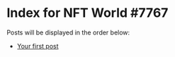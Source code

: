 # Index for NFT World #7767
Posts will be displayed in the order below:

- [Your first post](./001-first.md)

